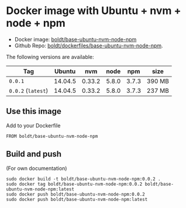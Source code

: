 # Docker image with Ubuntu + nvm + node + npm

* Docker image: [boldt/base-ubuntu-nvm-node-npm](https://hub.docker.com/r/boldt/base-ubuntu-nvm-node-npm/)
* Github Repo: [boldt/dockerfiles/base-ubuntu-nvm-node-npm](https://github.com/boldt/dockerfiles/tree/master/base-ubuntu-nvm-node-npm/).

The following versions are available:

| Tag                 | Ubuntu  | nvm     | node  | npm    | size   |
|-------------------- |-------- | ------- |------ |------- | ------ |
| `0.0.1`             | 14.04.5 | 0.33.2  | 5.8.0 | 3.7.3  | 390 MB |
| `0.0.2` (`latest`)  | 14.04.5 | 0.33.2  | 5.8.0 | 3.7.3  | 237 MB |

## Use this image

Add to your Dockerfile

```
FROM boldt/base-ubuntu-nvm-node-npm
```

## Build and push


(For own documentation)

```
sudo docker build -t boldt/base-ubuntu-nvm-node-npm:0.0.2 .
sudo docker tag boldt/base-ubuntu-nvm-node-npm:0.0.2 boldt/base-ubuntu-nvm-node-npm:latest
sudo docker push boldt/base-ubuntu-nvm-node-npm:0.0.2
sudo docker push boldt/base-ubuntu-nvm-node-npm:latest
```
